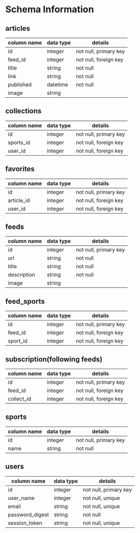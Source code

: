 # Schema Information

## articles
column name | data type | details
------------|-----------|-----------------------
id          | integer   | not null, primary key
feed_id     | integer   | not null, foreign key
title       | string    | not null
link        | string    | not null
published   | datetime  | not null
image       | string    |

## collections
column name | data type | details
------------|-----------|-----------------------
id          | integer   | not null, primary key
sports_id   | integer   | not null, foreign key
user_id     | integer   | not null, foreign key

## favorites
column name | data type | details
------------|-----------|-----------------------
id          | integer   | not null, primary key
article_id  | integer   | not null, foreign key
user_id     | integer   | not null, foreign key

## feeds
column name | data type | details
------------|-----------|-----------------------
id          | integer   | not null, primary key
url         | string    | not null
title       | string    | not null
description | string    | not null
image       | string    |

## feed_sports
column name | data type | details
------------|-----------|-----------------------
id          | integer   | not null, primary key
feed_id     | integer   | not null, foreign key
sport_id    | integer   | not null, foreign key

## subscription(following feeds)
column name | data type | details
------------|-----------|-----------------------
id          | integer   | not null, primary key
feed_id     | integer   | not null, foreign key
collect_id  | integer   | not null, foreign key

## sports
column name | data type | details
------------|-----------|-----------------------
id          | integer   | not null, primary key
name        | string    | not null

## users
column name     | data type | details
----------------|-----------|-----------------------
id              | integer   | not null, primary key
user_name       | integer   | not null, unique
email           | string    | not null, unique
password_digest | string    | not null
session_token   | string    | not null, unique
